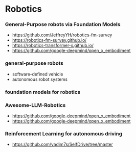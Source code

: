 # Robotics
### General-Purpose robots via Foundation Models
- https://github.com/JeffreyYH/robotics-fm-survey
- https://robotics-fm-survey.github.io/
- https://robotics-transformer-x.github.io/
- https://github.com/google-deepmind/open_x_embodiment

### general-purpose robots
- software-defined vehicle
- autonomous robot systems

### foundation models for robotics

### Awesome-LLM-Robotics

- https://github.com/google-deepmind/open_x_embodiment
- https://github.com/google-deepmind/open_x_embodiment

### Reinforcement Learning for autonomous driving 

- https://github.com/vadim7s/SelfDrive/tree/master